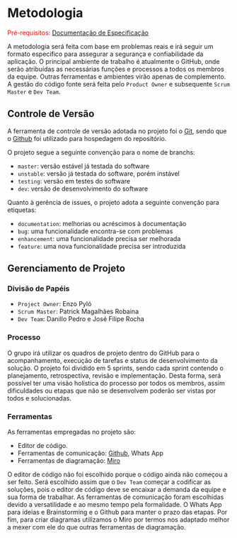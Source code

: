 
# Metodologia

<span style="color:red">Pré-requisitos: <a href="2-Especificação do Projeto.md"> Documentação de Especificação</a></span>

A metodologia será feita com base em problemas reais e irá seguir um formato especifico para assegurar a segurança e confiabilidade da aplicação. O principal ambiente de trabalho é atualmente o GitHub, onde serão atribuídas as necessárias funções e processos a todos os membros da equipe. Outras ferramentas e ambientes virão apenas de complemento. A gestão do código fonte será feita pelo `Product Owner` e subsequente `Scrum Master` e `Dev Team`.   

## Controle de Versão

A ferramenta de controle de versão adotada no projeto foi o
[Git](https://git-scm.com/), sendo que o [Github](https://github.com)
foi utilizado para hospedagem do repositório.

O projeto segue a seguinte convenção para o nome de branchs:

- `master`: versão estável já testada do software
- `unstable`: versão já testada do software, porém instável
- `testing`: versão em testes do software
- `dev`: versão de desenvolvimento do software

Quanto à gerência de issues, o projeto adota a seguinte convenção para
etiquetas:

- `documentation`: melhorias ou acréscimos à documentação
- `bug`: uma funcionalidade encontra-se com problemas
- `enhancement`: uma funcionalidade precisa ser melhorada
- `feature`: uma nova funcionalidade precisa ser introduzida



## Gerenciamento de Projeto

### Divisão de Papéis

- `Project Owner`: Enzo Pyló 
- `Scrum Master`: Patrick Magalhães Robaina 
- `Dev Team`: Danillo Pedro e José Filipe Rocha


### Processo

O grupo irá utilizar os quadros de projeto dentro do GitHub para o acompanhamento, execução de tarefas e status de desenvolvimento da solução. O projeto foi dividido em 5 sprints, sendo cada sprint contendo o planejamento, retrospectiva, revisão e implementação. Desta forma, será possível ter uma visão holística do processo por todos os membros, assim dificuldades ou etapas que não se desenvolvem poderão ser vistas por todos e solucionadas.
 

### Ferramentas

As ferramentas empregadas no projeto são:

- Editor de código.
- Ferramentas de comunicação:
  [Github](https://github.com/), 
  Whats App
- Ferramentas de diagramação:
  [Miro](https://miro.com/app/dashboard/)

O editor de código não foi escolhido porque o código ainda não começou a ser feito. Será escolhido assim que o `Dev Team` começar a codificar as soluções, pois o editor de código deve se encaixar a demanda da equipe e sua forma de trabalhar. As ferramentas de comunicação foram escolhidas devido a versatilidade e ao mesmo tempo pela formalidade. O Whats App para ideias e Brainstorming e o Github para manter o prazo das etapas. Por fim, para criar
diagramas utilizamos o Miro por termos nos adaptado melhor a mexer com ele do que outras ferramentas de diagramação.

